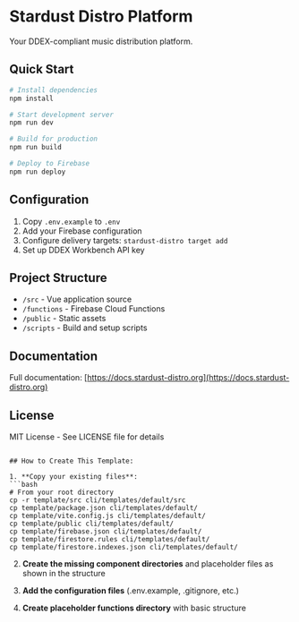 # Stardust Distro Platform

Your DDEX-compliant music distribution platform.

## Quick Start

```bash
# Install dependencies
npm install

# Start development server
npm run dev

# Build for production
npm run build

# Deploy to Firebase
npm run deploy
```

## Configuration

1. Copy `.env.example` to `.env`
2. Add your Firebase configuration
3. Configure delivery targets: `stardust-distro target add`
4. Set up DDEX Workbench API key

## Project Structure

- `/src` - Vue application source
- `/functions` - Firebase Cloud Functions
- `/public` - Static assets
- `/scripts` - Build and setup scripts

## Documentation

Full documentation: [https://docs.stardust-distro.org](https://docs.stardust-distro.org)

## License

MIT License - See LICENSE file for details
```

## How to Create This Template:

1. **Copy your existing files**:
```bash
# From your root directory
cp -r template/src cli/templates/default/src
cp template/package.json cli/templates/default/
cp template/vite.config.js cli/templates/default/
cp template/public cli/templates/default/
cp template/firebase.json cli/templates/default/
cp template/firestore.rules cli/templates/default/
cp template/firestore.indexes.json cli/templates/default/
```

2. **Create the missing component directories** and placeholder files as shown in the structure

3. **Add the configuration files** (.env.example, .gitignore, etc.)

4. **Create placeholder functions directory** with basic structure